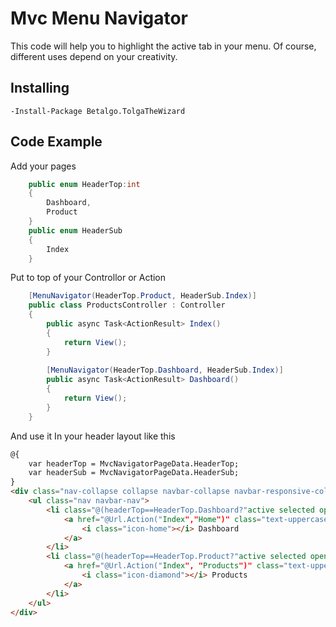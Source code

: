 ﻿# Mvc Menu Navigator

This code will help you to highlight the active tab in your menu. Of course, different uses depend on your creativity. 


## Installing 

```
-Install-Package Betalgo.TolgaTheWizard 
```

## Code Example
Add your pages
```csharp
    public enum HeaderTop:int
    {
        Dashboard,
        Product
    }
    public enum HeaderSub
    {
        Index
    }
```

Put to top of your Controllor or Action
```csharp
    [MenuNavigator(HeaderTop.Product, HeaderSub.Index)]
    public class ProductsController : Controller
    {
        public async Task<ActionResult> Index()
        {
            return View();
        }
        
        [MenuNavigator(HeaderTop.Dashboard, HeaderSub.Index)]
        public async Task<ActionResult> Dashboard()
        {
            return View();
        }
    }
```

And use it In your header layout like this
```html
@{
    var headerTop = MvcNavigatorPageData.HeaderTop;
    var headerSub = MvcNavigatorPageData.HeaderSub;
}
<div class="nav-collapse collapse navbar-collapse navbar-responsive-collapse">
    <ul class="nav navbar-nav">
        <li class="@(headerTop==HeaderTop.Dashboard?"active selected open":"")">
            <a href="@Url.Action("Index","Home")" class="text-uppercase">
                <i class="icon-home"></i> Dashboard
            </a>
        </li>
        <li class="@(headerTop==HeaderTop.Product?"active selected open":"")">
            <a href="@Url.Action("Index", "Products")" class="text-uppercase">
                <i class="icon-diamond"></i> Products
            </a>
        </li>
    </ul>
</div>
```


